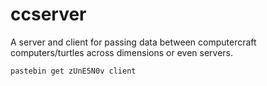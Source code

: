 # ccserver
A server and client for passing data between computercraft computers/turtles across dimensions or even servers.

```pastebin get zUnE5N0v client```
